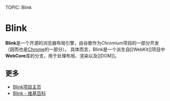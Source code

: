 TOPIC: Blink

# Blink

**Blink**是一个开源的浏览器布局引擎，由谷歌作为*Chromium*项目的一部分开发（因而也是[Chrome](/zh-hans/glossary/Goolge_Chrome_Browser)的一部分）。
具体而言，Blink是一个派生自[[WebKit]]项目中**WebCore**库的分支，用于处理布局、渲染以及[[DOM]]。

## 更多

- [Blink项目主页](http://www.chromium.org/blink)
- [Blink - 维基百科](http://en.wikipedia.org/wiki/Blink_%28layout_engine%29)
